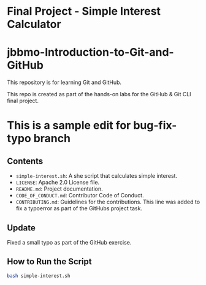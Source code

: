 # Final Project - Simple Interest Calculator
# jbbmo-Introduction-to-Git-and-GitHub

This repository is for learning Git and GitHub.

This repo is created as part of the hands-on labs for the GitHub & Git CLI final project.
# This is a sample edit for bug-fix-typo branch

## Contents
- `simple-interest.sh`: A she script that calculates simple interest.
- `LICENSE`: Apache 2.0 License file.
- `README.md`: Project documentation.
- `CODE_OF_CONDUCT.md`: Contributor Code of Conduct.
- `CONTRIBUTING.md`: Guidelines for the  contributions.
This line was added to fix a typoerror as part of the GitHubs project task.
## Update
Fixed a small typo as part of the GitHub exercise.


## How to Run the Script
```bash
bash simple-interest.sh
